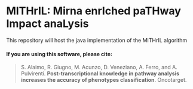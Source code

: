 # MITHrIL: Mirna enrIched paTHway Impact anaLysis

This repository will host the java implementation of the MITHrIL algorithm


#### If you are using this software, please cite:

> S. Alaimo, R. Giugno, M. Acunzo, D. Veneziano, A. Ferro, and A. Pulvirenti. **Post-transcriptional knowledge in pathway analysis increases the accuracy of phenotypes classification**. Oncotarget.
